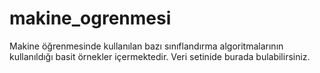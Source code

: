 # makine_ogrenmesi
Makine öğrenmesinde kullanılan bazı sınıflandırma algoritmalarının kullanıldığı basit örnekler içermektedir.
Veri setinide burada bulabilirsiniz.
